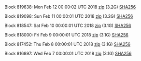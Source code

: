 Block 819638: Mon Feb 12 00:00:02 UTC 2018 [zip](https://dash-bootstrap.ams3.digitaloceanspaces.com/mainnet/2018-02-12/bootstrap.dat.zip) (3.2G) [SHA256](https://dash-bootstrap.ams3.digitaloceanspaces.com/mainnet/2018-02-12/sha256.txt)

Block 819098: Sun Feb 11 00:00:01 UTC 2018 [zip](https://dash-bootstrap.ams3.digitaloceanspaces.com/mainnet/2018-02-11/bootstrap.dat.zip) (3.2G) [SHA256](https://dash-bootstrap.ams3.digitaloceanspaces.com/mainnet/2018-02-11/sha256.txt)

Block 818547: Sat Feb 10 00:00:01 UTC 2018 [zip](https://dash-bootstrap.ams3.digitaloceanspaces.com/mainnet/2018-02-10/bootstrap.dat.zip) (3.1G) [SHA256](https://dash-bootstrap.ams3.digitaloceanspaces.com/mainnet/2018-02-10/sha256.txt)

Block 818000: Fri Feb  9 00:00:01 UTC 2018 [zip](https://dash-bootstrap.ams3.digitaloceanspaces.com/mainnet/2018-02-09/bootstrap.dat.zip) (3.1G) [SHA256](https://dash-bootstrap.ams3.digitaloceanspaces.com/mainnet/2018-02-09/sha256.txt)

Block 817452: Thu Feb  8 00:00:01 UTC 2018 [zip](https://dash-bootstrap.ams3.digitaloceanspaces.com/mainnet/2018-02-08/bootstrap.dat.zip) (3.1G) [SHA256](https://dash-bootstrap.ams3.digitaloceanspaces.com/mainnet/2018-02-08/sha256.txt)

Block 816897: Wed Feb  7 00:00:01 UTC 2018 [zip](https://dash-bootstrap.ams3.digitaloceanspaces.com/mainnet/2018-02-07/bootstrap.dat.zip) (3.1G) [SHA256](https://dash-bootstrap.ams3.digitaloceanspaces.com/mainnet/2018-02-07/sha256.txt)

